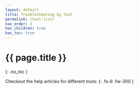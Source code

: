 ```yaml
---
layout: default
title: Troubleshooting by Tool
permalink: /tool-list/
nav_order: 3
has_children: true
has_toc: true
---
```


# {{ page.title }}
{: .no_toc }

Checkout the help articles for different tools:
{: .fs-6 .fw-300 }
